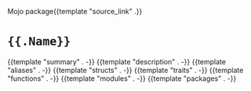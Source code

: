 Mojo package{{template "source_link" .}}

# `{{.Name}}`

{{template "summary" . -}}
{{template "description" . -}}
{{template "aliases" . -}}
{{template "structs" . -}}
{{template "traits" . -}}
{{template "functions" . -}}
{{template "modules" . -}}
{{template "packages" . -}}